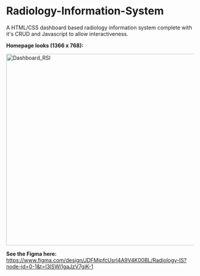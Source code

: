 # Radiology-Information-System
A HTML/CSS dashboard based radiology information system complete with it's CRUD and Javascript to allow interactiveness.

<b>Homepage looks (1366 x 768):</b>

<img width="513" alt="Dashboard_RSI" src="https://github.com/user-attachments/assets/db0986e6-6b6b-42fb-bb9b-dd5b564ed808">

<b>See the Figma here:</b>
https://www.figma.com/design/JDFMipfcUsrl4A9V4K00BL/Radiology-IS?node-id=0-1&t=I3lSWi1gaJzV7giK-1
